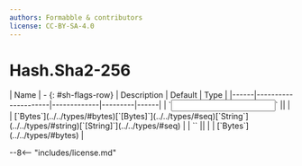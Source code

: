 ```yaml
---
authors: Formabble & contributors
license: CC-BY-SA-4.0
---
```



# Hash.Sha2-256

<div class="sh-parameters" markdown="1">
| Name | - {: #sh-flags-row} | Description | Default | Type |
|------|---------------------|-------------|---------|------|
| `<input>` || | | [`Bytes`](../../types/#bytes)[`[Bytes]`](../../types/#seq)[`String`](../../types/#string)[`[String]`](../../types/#seq) |
| `<output>` || | | [`Bytes`](../../types/#bytes) |

</div>



--8<-- "includes/license.md"

